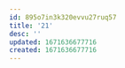 ```yaml
---
id: 895o7in3k320evvu27ruq57
title: '21'
desc: ''
updated: 1671636677716
created: 1671636677716
---
```

